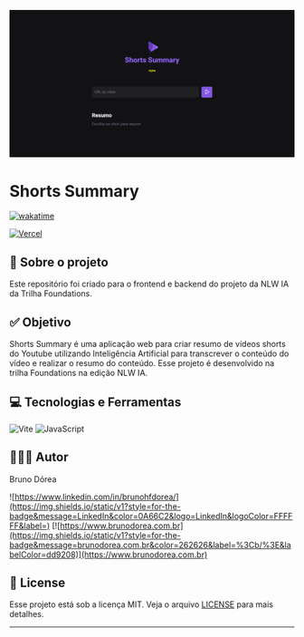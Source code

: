 ![Prévia](./preview.png)

# Shorts Summary

[![wakatime](https://wakatime.com/badge/user/68660678-6b86-4b78-98df-f5f41a37e1bc/project/c9f49a8b-cc97-438c-984b-bbcda2835a6a.svg)](https://wakatime.com/badge/user/68660678-6b86-4b78-98df-f5f41a37e1bc/project/c9f49a8b-cc97-438c-984b-bbcda2835a6a)

[![Vercel](https://img.shields.io/static/v1?style=for-the-badge&message=Vercel&color=000000&logo=Vercel&logoColor=FFFFFF&label=)](https://nlw-ia-foundations.vercel.app/)

## 💼 Sobre o projeto

Este repositório foi criado para o frontend e backend do projeto da NLW IA da Trilha Foundations.

## ✅ Objetivo

Shorts Summary é uma aplicação web para criar resumo de vídeos shorts do Youtube utilizando Inteligência Artificial para transcrever o conteúdo do vídeo e realizar o resumo do conteúdo. Esse projeto é desenvolvido na trilha Foundations na edição NLW IA.

## 💻 Tecnologias e Ferramentas

![Vite](https://img.shields.io/static/v1?style=for-the-badge&message=Vite&color=646CFF&logo=Vite&logoColor=FFFFFF&label=)
![JavaScript](https://img.shields.io/static/v1?style=for-the-badge&message=JavaScript&color=222222&logo=JavaScript&logoColor=F7DF1E&label=)

## 👨🏽‍💻 Autor

Bruno Dórea

![https://www.linkedin.com/in/brunohfdorea/](https://img.shields.io/static/v1?style=for-the-badge&message=LinkedIn&color=0A66C2&logo=LinkedIn&logoColor=FFFFFF&label=)
[![https://www.brunodorea.com.br](https://img.shields.io/static/v1?style=for-the-badge&message=brunodorea.com.br&color=262626&label=%3Cb/%3E&labelColor=dd9208)](https://www.brunodorea.com.br)

## 📝 License

Esse projeto está sob a licença MIT. Veja o arquivo [LICENSE](LICENSE) para mais detalhes.

---
